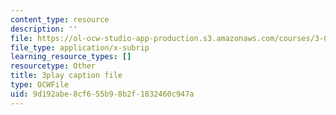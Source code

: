 ```yaml
---
content_type: resource
description: ''
file: https://ol-ocw-studio-app-production.s3.amazonaws.com/courses/3-091sc-introduction-to-solid-state-chemistry-fall-2010/9d192abe8cf655b98b2f1832460c947a_fFg4uXMpnV0.vtt
file_type: application/x-subrip
learning_resource_types: []
resourcetype: Other
title: 3play caption file
type: OCWFile
uid: 9d192abe-8cf6-55b9-8b2f-1832460c947a
---
```

